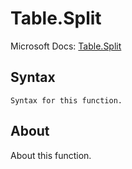 ---
---

# Table.Split

Microsoft Docs: [Table.Split](https://docs.microsoft.com/en-us/powerquery-m/table-split)

## Syntax

```
Syntax for this function.
```

## About

About this function.

